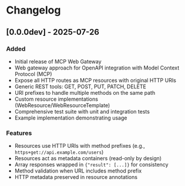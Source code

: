 # Changelog

## [0.0.0dev] - 2025-07-26

### Added
- Initial release of MCP Web Gateway
- Web gateway approach for OpenAPI integration with Model Context Protocol (MCP)
- Expose all HTTP routes as MCP resources with original HTTP URIs
- Generic REST tools: GET, POST, PUT, PATCH, DELETE
- URI prefixes to handle multiple methods on the same path
- Custom resource implementations (WebResource/WebResourceTemplate)
- Comprehensive test suite with unit and integration tests
- Example implementation demonstrating usage

### Features
- Resources use HTTP URIs with method prefixes (e.g., `https+get://api.example.com/users`)
- Resources act as metadata containers (read-only by design)
- Array responses wrapped in `{"result": [...]}` for consistency
- Method validation when URL includes method prefix
- HTTP metadata preserved in resource annotations